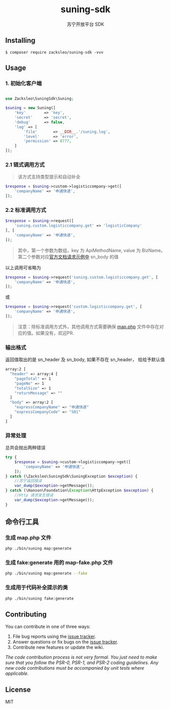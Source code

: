 <h1 align="center"> suning-sdk </h1>

<p align="center"> 苏宁开放平台 SDK</p>


## Installing

```shell
$ composer require zacksleo/suning-sdk -vvv
```

## Usage

### 1. 初始化客户端

```php

use Zacksleo\SuningSdk\Suning;

$suning = new Suning([
    'key'        => 'key',
    'secret'     => 'secret',
    'debug'      => false,
    'log' => [
        'file'       => __DIR__.'/suning.log',
        'level'      => 'error',
        'permission' => 0777,
    ]
]);

```

### 2.1 链式调用方式

> 该方式支持类型提示和自动补全

```php
$response = $suning->custom->logisticcompany->get([
    'companyName' => '申通快递',
]);
```

### 2.2 标准调用方式

```php
$response = $suning->request([
    'suning.custom.logisticcompany.get' => 'logisticCompany'
], [
    'companyName' => '申通快递',
]);
```

> 其中，第一个参数为数组，key 为 ApiMethodName, value 为 BizName。第二个参数对应[官方文档请求示例中](http://open.suning.com/ospos/apipage/toApiListMenu.do) sn_body 的值

以上调用可省略为

```php
$response = $suning->request('suning.custom.logisticcompany.get', [
    'companyName' => '申通快递',
]);
```

 或

```php
$response = $suning->request('custom.logisticcompany.get', [
    'companyName' => '申通快递',
]);
```

> 注意：除标准调用方式外，其他调用方式需要确保 [map.php](https://github.com/zacksleo/suning-sdk/blob/master/src/map.php) 文件中存在对应的值。如果没有，欢迎PR.

### 输出格式

返回值取出的是 sn_header 及 sn_body, 如果不存在 sn_header， 给给予默认值

```bash
array:2 [
  "header" => array:4 [
    "pageTotal" => 1
    "pageNo" => 1
    "totalSize" => 1
    "returnMessage" => ""
  ]
  "body" => array:2 [
    "expressCompanyName" => "申通快递"
    "expressCompanyCode" => "S01"
  ]
]

```

### 异常处理

 总共会抛出两种错误

```php
try {
    $response = $suning->custom->logisticcompany->get([
        'companyName' => '申通快递',
    ]);
} catch (\Zacksleo\SuningSdk\SuningException $exception) {
    //苏宁返回错误
    var_dump($exception->getMessage());
} catch (\Hanson\Foundation\Exception\HttpException $exception) {
    //Http 请求发生错误
    var_dump($exception->getMessage());
}
```

## 命令行工具

### 生成 map.php 文件

```bash
php ./bin/suning map:generate
```

### 生成 fake:generate 用的 map-fake.php 文件

```bash
php ./bin/suning map:generate --fake
```

### 生成用于代码补全提示的类

```bash
php ./bin/suning fake:generate
```

## Contributing

You can contribute in one of three ways:

1. File bug reports using the [issue tracker](https://github.com/zacksleo/suning-sdk/issues).
2. Answer questions or fix bugs on the [issue tracker](https://github.com/zacksleo/suning-sdk/issues).
3. Contribute new features or update the wiki.

_The code contribution process is not very formal. You just need to make sure that you follow the PSR-0, PSR-1, and PSR-2 coding guidelines. Any new code contributions must be accompanied by unit tests where applicable._

## License

MIT